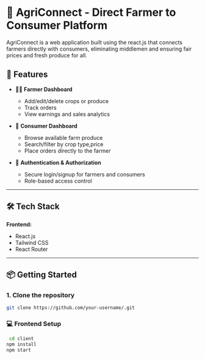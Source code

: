 # 🌾 AgriConnect - Direct Farmer to Consumer Platform
AgriConnect is a web application built using the react.js that connects farmers directly with consumers, eliminating middlemen and ensuring fair prices and fresh produce for all.

## 🚀 Features

- 🧑‍🌾 **Farmer Dashboard**
  - Add/edit/delete crops or produce
  - Track orders
  - View earnings and sales analytics

- 🛒 **Consumer Dashboard**
  - Browse available farm produce
  - Search/filter by crop type,price
  - Place orders directly to the farmer
  

- 🔐 **Authentication & Authorization**
  - Secure login/signup for farmers and consumers
  - Role-based access control

---

## 🛠️ Tech Stack

**Frontend:**
- React.js
- Tailwind CSS
- React Router

---


## 📦 Getting Started

### 1. Clone the repository

```bash
git clone https://github.com/your-username/.git

```
### 💻 Frontend Setup 
```bash
 cd client
npm install
npm start
```



